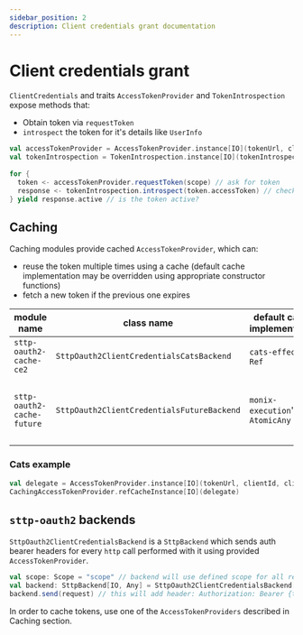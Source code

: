 ```yaml
---
sidebar_position: 2
description: Client credentials grant documentation
---
```


# Client credentials grant

`ClientCredentials` and traits `AccessTokenProvider` and `TokenIntrospection` expose methods that:
- Obtain token via `requestToken`
- `introspect` the token for it's details like `UserInfo`

```scala
val accessTokenProvider = AccessTokenProvider.instance[IO](tokenUrl, clientId, clientSecret)
val tokenIntrospection = TokenIntrospection.instance[IO](tokenIntrospectionUrl, clientId, clientSecret)
  
for {
  token <- accessTokenProvider.requestToken(scope) // ask for token
  response <- tokenIntrospection.introspect(token.accessToken) // check if token is valid
} yield response.active // is the token active?
```


## Caching

Caching modules provide cached `AccessTokenProvider`, which can:
  - reuse the token multiple times using a cache (default cache implementation may be overridden using appropriate constructor functions)
  - fetch a new token if the previous one expires


| module name                  | class name                                 | default cache implementation    | semaphore                            | notes                                           |
|------------------------------|--------------------------------------------|---------------------------------|--------------------------------------|-------------------------------------------------|
| `sttp-oauth2-cache-ce2`   | `SttpOauth2ClientCredentialsCatsBackend`   | `cats-effect2`'s `Ref`           | `cats-effect2`'s `Semaphore`          |                                                 |
| `sttp-oauth2-cache-future` | `SttpOauth2ClientCredentialsFutureBackend` | `monix-execution`'s `AtomicAny` | `monix-execution`'s `AsyncSemaphore` | It only uses submodule of whole `monix` project |

### Cats example

```scala
val delegate = AccessTokenProvider.instance[IO](tokenUrl, clientId, clientSecret)
CachingAccessTokenProvider.refCacheInstance[IO](delegate)
```

## `sttp-oauth2` backends

`SttpOauth2ClientCredentialsBackend` is a `SttpBackend` which sends auth bearer headers for every `http` call performed with it using provided `AccessTokenProvider`.


```scala
val scope: Scope = "scope" // backend will use defined scope for all requests
val backend: SttpBackend[IO, Any] = SttpOauth2ClientCredentialsBackend[IO, Any](tokenUrl, clientId, clientSecret)(scope)
backend.send(request) // this will add header: Authorization: Bearer {token}

```

In order to cache tokens, use one of the `AccessTokenProviders` described in Caching section.